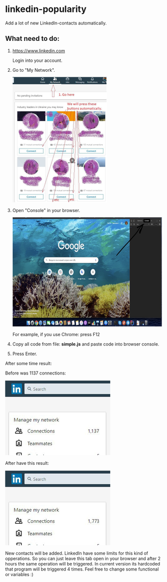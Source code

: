 # linkedin-popularity

Add a lot of new LinkedIn-contacts automatically.

## What need to do:

1. https://www.linkedin.com

    Login into your account. 

2. Go to "My Network".
 
    <img width="303" height="402" alt="MyNetwork" src="https://github.com/pomanitzz/linkedin-popularity/blob/master/resources/MyNetwork.jpg">

3. Open "Console" in your browser. 
    
    <img width="700" height="350" alt="console-browser" src="https://github.com/pomanitzz/linkedin-popularity/blob/master/resources/console-browser.jpg">
    
    For example, if you use Chrome: press F12
 
4. Copy all code from file: **simple.js** and paste code into browser console.

5. Press Enter.

After some time result:

Before was 1137 connections:

<img width="338" height="241" alt="before" src="https://github.com/pomanitzz/linkedin-popularity/blob/master/resources/before-connections.jpg">

After have this result:

<img width="338" height="241" alt="after" src="https://github.com/pomanitzz/linkedin-popularity/blob/master/resources/after-connections.jpg">


New contacts will be added. LinkedIn have some limits for this kind of opperations.
So you can just leave this tab open in your browser and after 2 hours the same operation will be triggered.
In current version its hardcoded that program will be triggered 4 times. Feel free to change some functional or variables :)